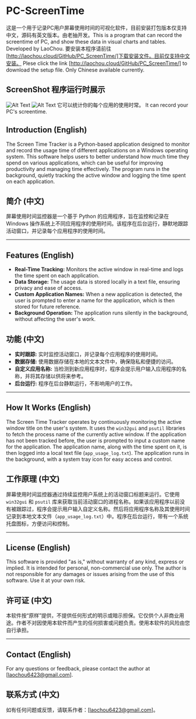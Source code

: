 # PC-ScreenTime
这是一个用于记录PC用户屏幕使用时间的可视化软件，目前安装打包版本仅支持中文，源码有英文版本。由老抽开发。This is a program that can record the screentime of PC, and show these data in visual charts and tables. Developed by LaoChou.
要安装本程序请前往[http://laochou.cloud/GitHub/PC_ScreenTime/]下载安装文件。目前仅支持中文安装。
Plese click the link [http://laochou.cloud/GitHub/PC_ScreenTime/] to download the setup file. Only Chinese available currently.
## ScreenShot 程序运行时展示
![Alt Text](http://laochou.cloud/GitHub/PC_ScreenTime/images/%E6%80%BB%E8%A7%88%E5%9B%BE%E8%A1%A8.png)
![Alt Text](http://laochou.cloud/GitHub/PC_ScreenTime/images/%E8%AF%A6%E7%BB%86%E8%A1%A8%E6%A0%BC.png)
它可以统计你的每个应用的使用时常。
It can record your PC's screentime.
## Introduction (English)
The Screen Time Tracker is a Python-based application designed to monitor and record the usage time of different applications on a Windows operating system. This software helps users to better understand how much time they spend on various applications, which can be useful for improving productivity and managing time effectively. The program runs in the background, quietly tracking the active window and logging the time spent on each application.

## 简介 (中文)
屏幕使用时间监控器是一个基于 Python 的应用程序，旨在监控和记录在 Windows 操作系统上不同应用程序的使用时间。该程序在后台运行，静默地跟踪活动窗口，并记录每个应用程序的使用时间。

---

## Features (English)
- **Real-Time Tracking:** Monitors the active window in real-time and logs the time spent on each application.
- **Data Storage:** The usage data is stored locally in a text file, ensuring privacy and ease of access.
- **Custom Application Names:** When a new application is detected, the user is prompted to enter a name for the application, which is then stored for future reference.
- **Background Operation:** The application runs silently in the background, without affecting the user's work.

## 功能 (中文)
- **实时跟踪:** 实时监控活动窗口，并记录每个应用程序的使用时间。
- **数据存储:** 使用数据存储在本地的文本文件中，确保隐私和便捷的访问。
- **自定义应用名称:** 当检测到新应用程序时，程序会提示用户输入应用程序的名称，并将其存储以供将来参考。
- **后台运行:** 程序在后台静默运行，不影响用户的工作。

---

## How It Works (English)
The Screen Time Tracker operates by continuously monitoring the active window title on the user's system. It uses the `win32gui` and `psutil` libraries to fetch the process name of the currently active window. If the application has not been tracked before, the user is prompted to input a custom name for the application. The application name, along with the time spent on it, is then logged into a local text file (`app_usage_log.txt`). The application runs in the background, with a system tray icon for easy access and control.

## 工作原理 (中文)
屏幕使用时间监控器通过持续监控用户系统上的活动窗口标题来运行。它使用 `win32gui` 和 `psutil` 库来获取当前活动窗口的进程名称。如果该应用程序以前没有被跟踪过，程序会提示用户输入自定义名称。然后将应用程序名称及其使用时间记录到本地文本文件（`app_usage_log.txt`）中。程序在后台运行，带有一个系统托盘图标，方便访问和控制。

---

## License (English)
This software is provided "as is," without warranty of any kind, express or implied. It is intended for personal, non-commercial use only. The author is not responsible for any damages or issues arising from the use of this software. Use it at your own risk.

## 许可证 (中文)
本软件按“原样”提供，不提供任何形式的明示或暗示担保。它仅供个人非商业用途。作者不对因使用本软件而产生的任何损害或问题负责。使用本软件的风险由您自行承担。

---

## Contact (English)
For any questions or feedback, please contact the author at [laochou6423@gmail.com].

## 联系方式 (中文)
如有任何问题或反馈，请联系作者：[laochou6423@gmail.com]。
